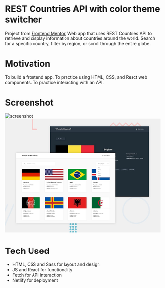 # REST Countries API with color theme switcher
Project from [Frontend Mentor.](https://frontendmentor.io) Web app that uses REST Countries API to retrieve and display information about countries around the world. Search for a specific country, filter by region, or scroll through the entire globe.

# Motivation
To build a frontend app. To practice using HTML, CSS, and React web components. To practice interacting with an API.

# Screenshot
![screenshot](https://res.cloudinary.com/dz209s6jk/image/upload/v1573656786/Challenges/km5lfh7pj0ia5lwzwutr.jpg)
![Design preview for the REST Countries API with color theme switcher coding challenge](./design/desktop-preview.jpg)

# Tech Used
* HTML, CSS and Sass for layout and design
* JS and React for functionality
* Fetch for API interaction
* Netlify for deployment
